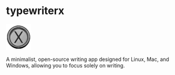 # typewriterx
![Alt text](src\typewriterx_icon.png)

A minimalist, open-source writing app designed for Linux, Mac, and Windows, allowing you to focus solely on writing.
